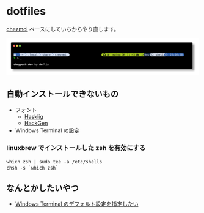 # dotfiles

[chezmoi](https://www.chezmoi.io/) ベースにしていちからやり直します。

![oh-my-posh](./theme.png)

<!-- `oh-my-posh config export image  --rprompt-offset 20 --author deflis` -->

## 自動インストールできないもの

- フォント
  - [Hasklig](https://github.com/i-tu/Hasklig)
  - [HackGen](https://github.com/yuru7/HackGen)
- Windows Terminal の設定

### linuxbrew でインストールした zsh を有効にする

```shell
which zsh | sudo tee -a /etc/shells
chsh -s `which zsh`
```

## なんとかしたいやつ

- [Windows Terminal のデフォルト設定を指定したい](./private_dot_config/windows_terminal/settings.json)
